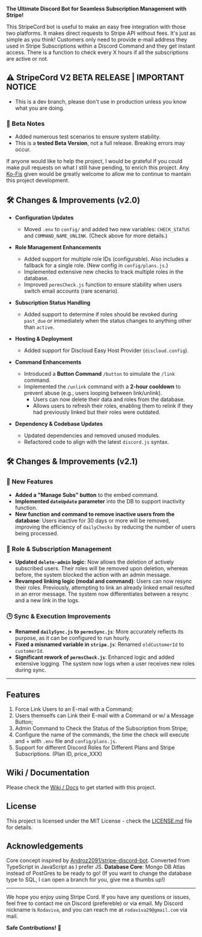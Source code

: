 **The Ultimate Discord Bot for Seamless Subscription Management with Stripe!**

This StripeCord bot is useful to make an easy free integration with those two platforms. It makes direct requests to Stripe API without fees. It's just as simple as you think! Customers only need to provide e-mail address they used in Stripe Subscriptions within a Discord Command and they get instant access. There is a function to check every X hours if all the subscriptions are active or not.

## :warning: StripeCord V2 BETA RELEASE | IMPORTANT NOTICE

- This is a dev branch, please don't use in production unless you know what you are doing.

### 🧪 Beta Notes  
- Added numerous test scenarios to ensure system stability.  
- This is a **tested Beta Version**, not a full release. Breaking errors may occur.

If anyone would like to help the project, I would be grateful if you could make pull requests on what I still have pending, to enrich this project. Any [Ko-Fis](https://ko-fi.com/rodaviva) given would be greatly welcome to allow me to continue to mantain this project development.

## 🛠 Changes & Improvements (v2.0)

- **Configuration Updates**  
  - Moved `.env` to `config/` and added two new variables: `CHECK_STATUS` and `COMMAND_NAME_UNLINK`. (Check above for more details.)  

- **Role Management Enhancements**  
  - Added support for multiple role IDs (configurable). Also includes a fallback for a single role. (New config in `config/plans.js`.)  
  - Implemented extensive new checks to track multiple roles in the database.  
  - Improved `permsCheck.js` function to ensure stability when users switch email accounts (rare scenario).  

- **Subscription Status Handling**  
  - Added support to determine if roles should be revoked during `past_due` or immediately when the status changes to anything other than `active`.  

- **Hosting & Deployment**  
  - Added support for Discloud Easy Host Provider (`discloud.config`).  

- **Command Enhancements**  
  - Introduced a **Button Command** `/button` to simulate the `/link` command.  
  - Implemented the `/unlink` command with a **2-hour cooldown** to prevent abuse (e.g., users looping between link/unlink).  
    - Users can now delete their data and roles from the database.  
    - Allows users to refresh their roles, enabling them to relink if they had previously linked but their roles were outdated.  

- **Dependency & Codebase Updates**  
  - Updated dependencies and removed unused modules.  
  - Refactored code to align with the latest `discord.js` syntax.

## 🛠 Changes & Improvements (v2.1)

### 🔧 New Features
- **Added a "Manage Subs" button** to the embed command.
- **Implemented `dateUpdate` parameter** into the DB to support inactivity function.
- **New function and command to remove inactive users from the database**: Users inactive for 30 days or more will be removed, improving the efficiency of `dailyChecks` by reducing the number of users being processed.

### 🔄 Role & Subscription Management
- **Updated `delete-admin` logic**: Now allows the deletion of actively subscribed users. Their roles will be removed upon deletion, whereas before, the system blocked the action with an admin message.
- **Revamped linking logic (modal and command)**: Users can now resync their roles. Previously, attempting to link an already linked email resulted in an error message. The system now differentiates between a resync and a new link in the logs.

### 🕒 Sync & Execution Improvements
- **Renamed `dailySync.js` to `permsSync.js`**: More accurately reflects its purpose, as it can be configured to run hourly.
- **Fixed a misnamed variable in `stripe.js`**: Renamed `oldCustomerId` to `customerId`.
- **Significant rework of `permsCheck.js`**: Enhanced logic and added extensive logging. The system now logs when a user receives new roles during sync.

---

## Features

1. Force Link Users to an E-mail with a Command;
2. Users themselfs can Link their E-mail with a Command or w/ a Message Button;
3. Admin Command to Check the Status of the Subscription from Stripe;
4. Configure the name of the commands, the time the check will execute and + with `.env` file and `config/plans.js`.
5. Support for different Discord Roles for Different Plans and Stripe Subscriptions. (Plan ID, price_XXX)

## Wiki / Documentation

Please check the [Wiki / Docs](https://github.com/Rodaviva29/StripeCord/wiki) to get started with this project.

## License

This project is licensed under the MIT License - check the [LICENSE.md](LICENSE.md) file for details.

## Acknowledgements

Core concept inspired by [Androz2091/stripe-discord-bot](https://github.com/Androz2091/stripe-discord-bot). Converted from TypeScript in JavaScript as I prefer JS.
**Database Core**: Mongo DB Atlas instead of PostGres to be ready to go! (If you want to change the database type to SQL, I can open a branch for you, give me a thumbs up!)

---

We hope you enjoy using Stripe Cord. If you have any questions or issues, feel free to contact me on Discord (prefereble) or via email. My Discord nickname is `Rodaviva`, and you can reach me at `rodaviva29@gmail.com` via mail.

**Safe Contributions!** 💸
